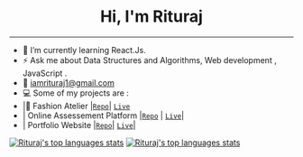 <h1 align="center">Hi, I'm Rituraj</h1>
<hr>


- 🔭 I’m currently learning React.Js.
- ⚡ Ask me about Data Structures and Algorithms, Web development , JavaScript .
- 📩 <a href="mailto:iamrituraj1@gmail.com">iamrituraj1@gmail.com</a>
- 💻 Some of my projects are :
-    |👕 Fashion Atelier |[`Repo`](https://github.com/iamrituraj/client)| [`Live`](https://fashion-atelier.vercel.app/)
-    | Online Assessement Platform |[`Repo`](https://github.com/iamrituraj/Online-Assessment-Platform) | [`Live`](https://jazzy-sable-elm.glitch.me/index.html?testid=id1633432845540&u5&t120)| 
-    | Portfolio Website |[`Repo`](https://jazzy-sable-elm.glitch.me/index.html?testid=id1633432845540&u5&t120)| [`Live`](https://iamrituraj.netlify.app/)| 




[![Rituraj's top languages stats](https://github-readme-stats.vercel.app/api/top-langs/?username=iamrituraj&theme=dark)](https://github.com/readme.md/readme.md) 
[![Rituraj's top languages stats](https://github-readme-stats.vercel.app/api?username=iamrituraj&show_icons=true&theme=dark)](https://github.com/readme.md/readme.md)
